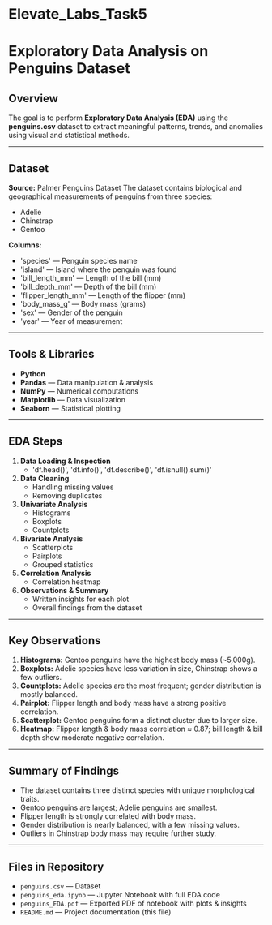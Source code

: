 # Elevate_Labs_Task5

# Exploratory Data Analysis on Penguins Dataset

##  Overview
The goal is to perform **Exploratory Data Analysis (EDA)** using the **penguins.csv** dataset to extract meaningful patterns, trends, and anomalies using visual and statistical methods.

---

## Dataset
**Source:** Palmer Penguins Dataset
The dataset contains biological and geographical measurements of penguins from three species:

- Adelie
- Chinstrap
- Gentoo

**Columns:**
- 'species' — Penguin species name
- 'island' — Island where the penguin was found
- 'bill_length_mm' — Length of the bill (mm)
- 'bill_depth_mm' — Depth of the bill (mm)
- 'flipper_length_mm' — Length of the flipper (mm)
- 'body_mass_g' — Body mass (grams)
- 'sex' — Gender of the penguin
- 'year' — Year of measurement

---

## Tools & Libraries
- **Python**
- **Pandas** — Data manipulation & analysis
- **NumPy** — Numerical computations
- **Matplotlib** — Data visualization
- **Seaborn** — Statistical plotting

---

## EDA Steps
1. **Data Loading & Inspection**  
   - 'df.head()', 'df.info()', 'df.describe()', 'df.isnull().sum()'
2. **Data Cleaning**  
   - Handling missing values  
   - Removing duplicates  
3. **Univariate Analysis**  
   - Histograms  
   - Boxplots  
   - Countplots  
4. **Bivariate Analysis**  
   - Scatterplots  
   - Pairplots  
   - Grouped statistics  
5. **Correlation Analysis**  
   - Correlation heatmap  
6. **Observations & Summary**  
   - Written insights for each plot  
   - Overall findings from the dataset

---

## Key Observations
1. **Histograms:** Gentoo penguins have the highest body mass (~5,000g).  
2. **Boxplots:** Adelie species have less variation in size, Chinstrap shows a few outliers.  
3. **Countplots:** Adelie species are the most frequent; gender distribution is mostly balanced.  
4. **Pairplot:** Flipper length and body mass have a strong positive correlation.  
5. **Scatterplot:** Gentoo penguins form a distinct cluster due to larger size.  
6. **Heatmap:** Flipper length & body mass correlation ≈ 0.87; bill length & bill depth show moderate negative correlation.

---

## Summary of Findings
- The dataset contains three distinct species with unique morphological traits.  
- Gentoo penguins are largest; Adelie penguins are smallest.  
- Flipper length is strongly correlated with body mass.  
- Gender distribution is nearly balanced, with a few missing values.  
- Outliers in Chinstrap body mass may require further study.

---

## Files in Repository
- `penguins.csv` — Dataset  
- `penguins_eda.ipynb` — Jupyter Notebook with full EDA code  
- `penguins_EDA.pdf` — Exported PDF of notebook with plots & insights  
- `README.md` — Project documentation (this file)


